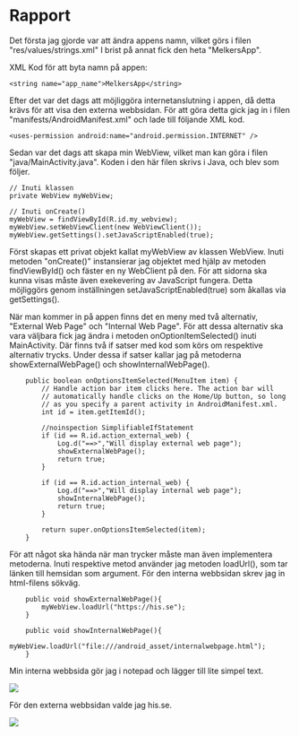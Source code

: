 
# Rapport

Det första jag gjorde var att ändra appens namn, vilket görs i filen "res/values/strings.xml"
I brist på annat fick den heta "MelkersApp".

XML Kod för att byta namn på appen:
```
<string name="app_name">MelkersApp</string>
```

Efter det var det dags att möjliggöra internetanslutning i appen, då detta krävs för att visa
den externa webbsidan. För att göra detta gick jag in i filen "manifests/AndroidManifest.xml"
och lade till följande XML kod.
```
<uses-permission android:name="android.permission.INTERNET" />
```
Sedan var det dags att skapa min WebView, vilket man kan göra i filen "java/MainActivity.java".
Koden i den här filen skrivs i Java, och blev som följer.

```
// Inuti klassen
private WebView myWebView;

// Inuti onCreate()
myWebView = findViewById(R.id.my_webview);
myWebView.setWebViewClient(new WebViewClient());
myWebView.getSettings().setJavaScriptEnabled(true);
```
Först skapas ett privat objekt kallat myWebView av klassen WebView. Inuti metoden "onCreate()" 
instansierar jag objektet med hjälp av metoden findViewById() och fäster en ny WebClient på 
den. För att sidorna ska kunna visas måste även exekevering av JavaScript fungera. Detta möjliggörs genom
inställningen setJavaScriptEnabled(true) som åkallas via getSettings().

När man kommer in på appen finns det en meny med två alternativ, "External Web Page" och "Internal Web Page".
För att dessa alternativ ska vara väljbara fick jag ändra i metoden onOptionItemSelected() inuti MainActivity.
Där finns två if satser med kod som körs om respektive alternativ trycks. Under dessa if satser kallar jag
på metoderna showExternalWebPage() och showInternalWebPage(). 

```
    public boolean onOptionsItemSelected(MenuItem item) {
        // Handle action bar item clicks here. The action bar will
        // automatically handle clicks on the Home/Up button, so long
        // as you specify a parent activity in AndroidManifest.xml.
        int id = item.getItemId();

        //noinspection SimplifiableIfStatement
        if (id == R.id.action_external_web) {
            Log.d("==>","Will display external web page");
            showExternalWebPage();
            return true;
        }

        if (id == R.id.action_internal_web) {
            Log.d("==>","Will display internal web page");
            showInternalWebPage();
            return true;
        }

        return super.onOptionsItemSelected(item);
    }
```
För att något ska hända när man trycker måste man även implementera metoderna. Inuti respektive metod
använder jag metoden loadUrl(), som tar länken till hemsidan som argument. För den interna webbsidan skrev jag in
html-filens sökväg.

```
    public void showExternalWebPage(){
        myWebView.loadUrl("https://his.se");
    }

    public void showInternalWebPage(){
        myWebView.loadUrl("file:///android_asset/internalwebpage.html");
    }
```

Min interna webbsida gör jag i notepad och lägger till lite simpel text.

![](InternalWebpage.png)

För den externa webbsidan valde jag his.se.

![](ExternalWebpage.png)
